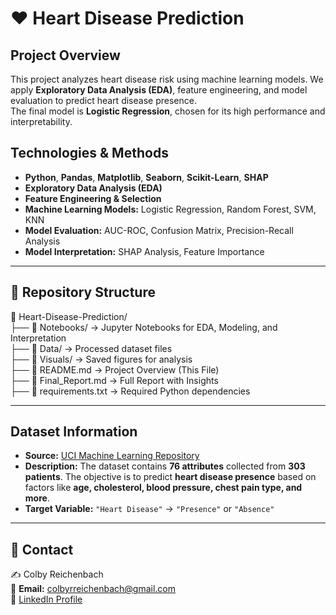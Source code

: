 # ❤️ Heart Disease Prediction

## Project Overview  
This project analyzes heart disease risk using machine learning models. We apply **Exploratory Data Analysis (EDA)**, feature engineering, and model evaluation to predict heart disease presence.  
The final model is **Logistic Regression**, chosen for its high performance and interpretability.

## Technologies & Methods  
- **Python**, **Pandas**, **Matplotlib**, **Seaborn**, **Scikit-Learn**, **SHAP**  
- **Exploratory Data Analysis (EDA)**  
- **Feature Engineering & Selection**  
- **Machine Learning Models:** Logistic Regression, Random Forest, SVM, KNN  
- **Model Evaluation:** AUC-ROC, Confusion Matrix, Precision-Recall Analysis  
- **Model Interpretation:** SHAP Analysis, Feature Importance  

---

## 📂 Repository Structure  

📁 Heart-Disease-Prediction/  
├── 📂 Notebooks/ → Jupyter Notebooks for EDA, Modeling, and Interpretation  
├── 📂 Data/ → Processed dataset files  
├── 📂 Visuals/ → Saved figures for analysis  
├── 📜 README.md → Project Overview (This File)  
├── 📜 Final_Report.md → Full Report with Insights  
├── 📜 requirements.txt → Required Python dependencies  

---


## Dataset Information  
- **Source:** [UCI Machine Learning Repository](https://archive.ics.uci.edu/dataset/45/heart+disease)  
- **Description:** The dataset contains **76 attributes** collected from **303 patients**. The objective is to predict **heart disease presence** based on factors like **age, cholesterol, blood pressure, chest pain type, and more**.  
- **Target Variable:** `"Heart Disease"` → `"Presence"` or `"Absence"`

---

## 📧 Contact  
✍️ Colby Reichenbach  
📩 **Email:** [colbyrreichenbach@gmail.com](mailto:colbyrreichenbach@gmail.com)  
🔗 [LinkedIn Profile](https://www.linkedin.com/in/colby-reichenbach/)
